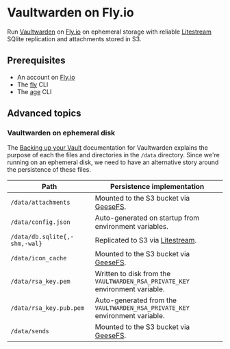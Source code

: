 # Vaultwarden on Fly.io

Run [Vaultwarden] on [Fly.io] on ephemeral storage with reliable [Litestream] SQlite replication and attachments
stored in S3.

  [Vaultwarden]: https://github.com/dani-garcia/vaultwarden
  [Fly.io]: https://fly.io/
  [Litestream]: https://litestream.io/


## Prerequisites

* An account on [Fly.io]
* The [fly](https://github.com/superfly/flyctl) CLI
* The [age](https://github.com/FiloSottile/age) CLI

## Advanced topics

### Vaultwarden on ephemeral disk

The [Backing up your Vault](https://github.com/dani-garcia/vaultwarden/wiki/Backing-up-your-vault) documentation for
Vaultwarden explains the purpose of each the files and directories in the `/data` directory. Since we're running
on an ephemeral disk, we need to have an alternative story around the persistence of these files.

  [GeeseFS]: https://github.com/yandex-cloud/geesefs/

| Path                          | Persistence implementation                                                   |
|-------------------------------|------------------------------------------------------------------------------|
| `/data/attachments`           | Mounted to the S3 bucket via [GeeseFS].                                      |
| `/data/config.json`           | Auto-generated on startup from environment variables.                        |
| `/data/db.sqlite{,-shm,-wal}` | Replicated to S3 via [Litestream].                                           |
| `/data/icon_cache`            | Mounted to the S3 bucket via [GeeseFS].                                      |
| `/data/rsa_key.pem`           | Written to disk from the `VAULTWARDEN_RSA_PRIVATE_KEY` environment variable. |
| `/data/rsa_key.pub.pem`       | Auto-generated from the `VAULTWARDEN_RSA_PRIVATE_KEY` environment variable.  |
| `/data/sends`                 | Mounted to the S3 bucket via [GeeseFS].                                      |
